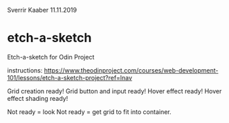 Sverrir Kaaber 11.11.2019

# etch-a-sketch
Etch-a-sketch for Odin Project

instructions: https://www.theodinproject.com/courses/web-development-101/lessons/etch-a-sketch-project?ref=lnav

Grid creation ready!
Grid button and input ready!
Hover effect ready!
Hover effect shading ready!

Not ready = look
Not ready = get grid to fit into container.